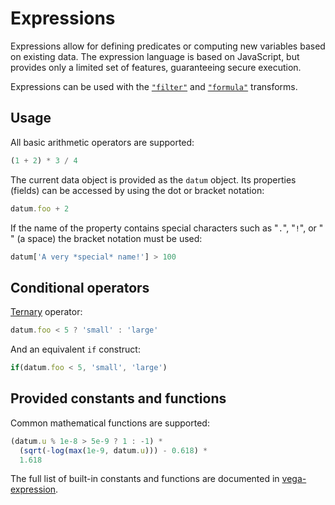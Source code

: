 # Expressions

Expressions allow for defining predicates or computing new variables based on
existing data. The expression language is based on JavaScript, but provides only
a limited set of features, guaranteeing secure execution.

Expressions can be used with the [`"filter"`](transform/filter.md) and
[`"formula"`](transform/formula.md) transforms.

## Usage

All basic arithmetic operators are supported:

<!-- prettier-ignore -->
```javascript
(1 + 2) * 3 / 4
```

The current data object is provided as the `datum` object. Its properties (fields)
can be accessed by using the dot or bracket notation:

<!-- prettier-ignore -->
```javascript
datum.foo + 2
```

If the name of the property contains special characters such as "`.`", "`!`",
or "<code> </code>" (a space) the bracket notation must be used:

<!-- prettier-ignore -->
```javascript
datum['A very *special* name!'] > 100
```

## Conditional operators

[Ternary](https://developer.mozilla.org/en-US/docs/Web/JavaScript/Reference/Operators/Conditional_Operator) operator:

<!-- prettier-ignore -->
```javascript
datum.foo < 5 ? 'small' : 'large'
```

And an equivalent `if` construct:

<!-- prettier-ignore -->
```javascript
if(datum.foo < 5, 'small', 'large')
```

## Provided constants and functions

Common mathematical functions are supported:

<!-- prettier-ignore -->
```javascript
(datum.u % 1e-8 > 5e-9 ? 1 : -1) *
  (sqrt(-log(max(1e-9, datum.u))) - 0.618) *
  1.618
```

The full list of built-in constants and functions are documented in
[vega-expression](https://github.com/vega/vega/tree/master/packages/vega-expression#provided-constants-and-functions).
